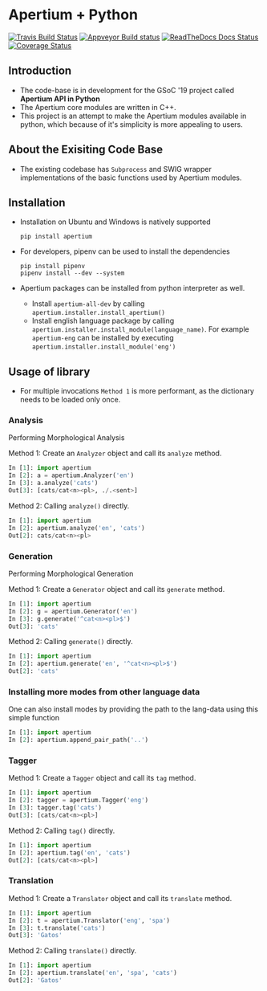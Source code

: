 # Apertium + Python

[![Travis Build Status](https://travis-ci.com/apertium/apertium-python.svg?branch=master)](https://travis-ci.com/apertium/apertium-python)
[![Appveyor Build status](https://ci.appveyor.com/api/projects/status/sesdinoy4cw2p1tk/branch/master?svg=true)](https://ci.appveyor.com/project/sushain97/apertium-python/branch/master)
[![ReadTheDocs Docs Status](https://readthedocs.org/projects/apertium-python/badge)](https://readthedocs.org/projects/apertium-python)
[![Coverage Status](https://coveralls.io/repos/github/apertium/apertium-python/badge.svg?branch=master)](https://coveralls.io/github/apertium/apertium-python?branch=master)

## Introduction
- The code-base is in development for the GSoC '19 project called **Apertium API in Python**
- The Apertium core modules are written in C++.
- This project is an attempt to make the Apertium modules available in python, which because of it's simplicity is more appealing to users.

## About the Exisiting Code Base
- The existing codebase has `Subprocess` and SWIG wrapper implementations of the basic functions used by Apertium modules.

## Installation
- Installation on Ubuntu and Windows is natively supported
    ```
    pip install apertium
    ```

- For developers, pipenv can be used to install the dependencies
    ```
    pip install pipenv
    pipenv install --dev --system
    ```

- Apertium packages can be installed from python interpreter as well.
  - Install `apertium-all-dev` by calling `apertium.installer.install_apertium()`
  - Install english language package by calling `apertium.installer.install_module(language_name)`. For example `apertium-eng` can be installed by executing `apertium.installer.install_module('eng')`

## Usage of library

- For multiple invocations `Method 1` is more performant, as the dictionary needs to be loaded only once.

### Analysis
Performing Morphological Analysis

Method 1: Create an `Analyzer` object and call its `analyze` method.
```python
In [1]: import apertium
In [2]: a = apertium.Analyzer('en')
In [3]: a.analyze('cats')
Out[3]: [cats/cat<n><pl>, ./.<sent>]
```
Method 2: Calling `analyze()` directly.
```python
In [1]: import apertium
In [2]: apertium.analyze('en', 'cats')
Out[2]: cats/cat<n><pl>
```

### Generation
Performing Morphological Generation

Method 1:  Create a `Generator` object and call its `generate` method.
```python
In [1]: import apertium
In [2]: g = apertium.Generator('en')
In [3]: g.generate('^cat<n><pl>$')
Out[3]: 'cats'
```
Method 2: Calling `generate()` directly.
```python
In [1]: import apertium
In [2]: apertium.generate('en', '^cat<n><pl>$')
Out[2]: 'cats'
```

### Installing more modes from other language data
One can also install modes by providing the path to the lang-data using this simple function
```python
In [1]: import apertium
In [2]: apertium.append_pair_path('..')
```

### Tagger
Method 1:  Create a `Tagger` object and call its `tag` method.
```python
In [1]: import apertium
In [2]: tagger = apertium.Tagger('eng')
In [3]: tagger.tag('cats')
Out[3]: [cats/cat<n><pl>]
```
Method 2: Calling `tag()` directly.
```python
In [1]: import apertium
In [2]: apertium.tag('en', 'cats')
Out[2]: [cats/cat<n><pl>]
```

### Translation
Method 1:  Create a `Translator` object and call its `translate` method.
```python
In [1]: import apertium
In [2]: t = apertium.Translator('eng', 'spa')
In [3]: t.translate('cats')
Out[3]: 'Gatos'
```
Method 2: Calling `translate()` directly.
```python
In [1]: import apertium
In [2]: apertium.translate('en', 'spa', 'cats')
Out[2]: 'Gatos'
```

